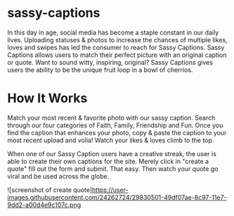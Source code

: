 # sassy-captions

In this day in age, social media has become a staple constant in our daily lives. Uploading statuses & photos to increase the chances of multiple likes, loves and swipes has led the consumer to reach for Sassy Captions. Sassy Captions allows users to match their perfect picture with an original caption or quote. Want to sound witty, inspiring, original? Sassy Captions gives users the ability to be the unique fruit loop in a bowl of cherrios. 

# How It Works 

Match your most recent & favorite photo with our sassy caption. Search through our four categories of Faith, Family, Friendship and Fun. Once you find the caption that enhances your photo, copy & paste the caption to your most recent upload and volia! Watch your likes & loves climb to the top. 

When one of our Sassy Caption users have a creative streak, the user is able to create their own captions for the site. Merely click in "create a quote" fill out the form and submit. That easy. Then watch your quote go viral and be used across the globe. 

![screenshot of create quote]https://user-images.githubusercontent.com/24262724/29830501-49df07ae-8c97-11e7-9dd2-a00d4e9c107c.png
